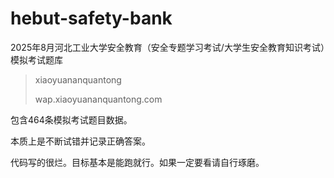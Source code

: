 # hebut-safety-bank
2025年8月河北工业大学安全教育（安全专题学习考试/大学生安全教育知识考试）模拟考试题库

> xiaoyuananquantong
> 
> wap.xiaoyuananquantong.com

包含464条模拟考试题目数据。

本质上是不断试错并记录正确答案。

代码写的很烂。目标基本是能跑就行。如果一定要看请自行琢磨。
